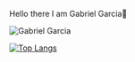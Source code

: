 Hello there I am Gabriel Garcia👋

![Gabriel Garcia](https://github-readme-stats.vercel.app/api?username=garciaa43&hide=contribs,prs)

[![Top Langs](https://github-readme-stats.vercel.app/api/top-langs/?username=anuraghazra&layout=donut-vertical)](https://github.com/anuraghazra/github-readme-stats)
